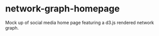 # network-graph-homepage
Mock up of social media home page featuring a d3.js rendered network graph.

